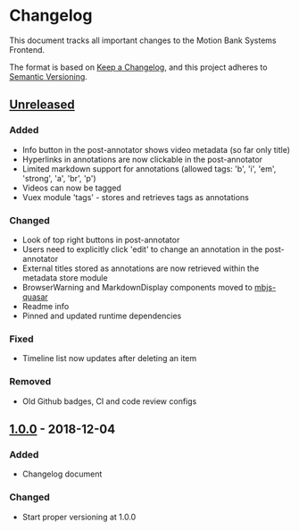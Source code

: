 # Changelog

This document tracks all important changes to the Motion Bank Systems Frontend.

The format is based on [Keep a Changelog](https://keepachangelog.com/en/1.0.0/),
and this project adheres to [Semantic Versioning](https://semver.org/spec/v2.0.0.html).

## [Unreleased]

### Added

- Info button in the post-annotator shows video metadata (so far only title)
- Hyperlinks in annotations are now clickable in the post-annotator
- Limited markdown support for annotations (allowed tags: 'b', 'i', 'em', 'strong', 'a', 'br', 'p')
- Videos can now be tagged
- Vuex module 'tags' - stores and retrieves tags as annotations

### Changed

- Look of top right buttons in post-annotator
- Users need to explicitly click 'edit' to change an annotation in the post-annotator
- External titles stored as annotations are now retrieved within the metadata store module
- BrowserWarning and MarkdownDisplay components moved to [mbjs-quasar](https://gitlab.rlp.net/motionbank/mbjs/quasar)
- Readme info
- Pinned and updated runtime dependencies

### Fixed

- Timeline list now updates after deleting an item

### Removed

- Old Github badges, CI and code review configs


## [1.0.0] - 2018-12-04

### Added

- Changelog document

### Changed

- Start proper versioning at 1.0.0


[Unreleased]: https://gitlab.rlp.net/motionbank/systems-frontend/compare/v1.0.0...master
[1.0.0]: https://gitlab.rlp.net/motionbank/systems-frontend/compare/initial...v1.0.0
